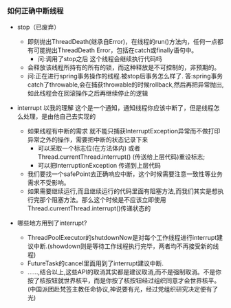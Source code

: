 ### 如何正确中断线程
* stop（已废弃）
    * 即刻抛出ThreadDeath(继承自Error)，在线程的run()方法内，任何一点都有可能抛出ThreadDeath Error，包括在catch或finally语句中。
        * 问:调用了stop之后 这个线程会继续执行代码吗
    * 会释放该线程所持有的所有的锁，而这种释放是不可控制的，非预期的。
    * 问:正在进行spring事务操作的线程.被stop后事务怎么样了.
      答:spring事务catch了throwable,会在捕获throwable的时候rollback,然后再把异常抛出,如此线程会在回滚操作之后再继续停止的逻辑
* interrupt 以我的理解 这个是一个通知，通知线程你应该中断了，但是线程怎么处理，是由他自己去实现的 
    * 如果线程有中断的需求 就不能只捕获InterruptException异常而不做打印异常之外的操作，需要把中断的状态记录下来
        * 可以采取一个标志位(在方法体内)  或者  Thread.currentThread.interrupt() (传送给上层代码)重设标志;
        * 可以把InterruptionException 传递到上层代码
    * 我们要找一个safePoint去正确响应中断，这个时候需要注意一致性等业务需求不受影响。
    * 如果需要继续运行,而且继续运行的代码里面有阻塞方法,而我们其实是想执行完那个阻塞方法。那么这个时候是不应该立即使用Thread.currentThread.interrupt()传递状态的
    
* 哪些地方用到了interrupt? 
    * ThreadPoolExecutor的shutdownNow是对每个工作线程进行interrupt建议中断.(showdown则是等待工作线程执行完毕，两者均不再接受新的线程)
    * FutureTask的cancel里面用到了interrupt建议中断.
    * ......,结合以上,这些API的取消其实都是建议取消,而不是强制取消。不是你按了核按钮就世界核平，而是你按了核按钮经过组织同意才会世界核平。(中国派团赴梵签主教任命协议,神说要有光，经过党组织研究决定便有了光)
